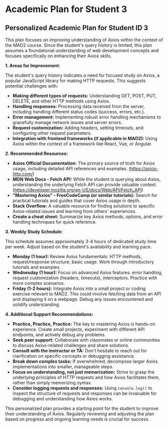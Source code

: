 # Academic Plan for Student 3

## Personalized Academic Plan for Student ID 3

This plan focuses on improving understanding of Axios within the context of the MAD2 course.  Since the student's query history is limited, this plan assumes a foundational understanding of web development concepts and focuses specifically on enhancing their Axios skills.

**1. Areas for Improvement:**

The student's query history indicates a need for focused study on Axios, a popular JavaScript library for making HTTP requests.  This suggests potential challenges with:

* **Making different types of requests:**  Understanding GET, POST, PUT, DELETE, and other HTTP methods using Axios.
* **Handling responses:** Processing data received from the server, including handling different status codes (success, errors, etc.).
* **Error management:** Implementing robust error handling mechanisms to gracefully manage network issues and server errors.
* **Request customization:**  Adding headers, setting timeouts, and configuring other request parameters.
* **Integration with frontend frameworks (if applicable in MAD2):** Using Axios within the context of a framework like React, Vue, or Angular.


**2. Recommended Resources:**

* **Axios Official Documentation:** The primary source of truth for Axios usage, including detailed API references and examples. (https://axios-http.com/)
* **MDN Web Docs - Fetch API:** While the student is querying about Axios, understanding the underlying Fetch API can provide valuable context. (https://developer.mozilla.org/en-US/docs/Web/API/Fetch_API)
* **"Mastering Axios" - FreeCodeCamp (or similar tutorials):** Search for practical tutorials and guides that cover Axios usage in depth.
* **Stack Overflow:** A valuable resource for finding solutions to specific Axios-related issues and learning from others' experiences.
* **Create a cheat sheet:** Summarize key Axios methods, options, and error handling techniques for quick reference.


**3. Weekly Study Schedule:**

This schedule assumes approximately 3-4 hours of dedicated study time per week. Adjust based on the student's availability and learning pace.

* **Monday (1 hour):** Review Axios fundamentals: HTTP methods, request/response structure, basic usage.  Work through introductory tutorials and examples.
* **Wednesday (1 hour):** Focus on advanced Axios features: error handling, request customization (headers, timeouts), interceptors.  Practice with more complex scenarios.
* **Friday (1-2 hours):**  Integrate Axios into a small project or coding exercise relevant to MAD2.  This could involve fetching data from an API and displaying it on a webpage.  Debug any issues encountered and solidify understanding.


**4. Additional Support Recommendations:**

* **Practice, Practice, Practice:** The key to mastering Axios is hands-on experience.  Create small projects, experiment with different API endpoints, and actively debug any problems.
* **Seek peer support:** Collaborate with classmates or online communities to discuss Axios-related challenges and share solutions.
* **Consult with the instructor or TA:** Don't hesitate to reach out for clarification on specific concepts or debugging assistance.
* **Break down complex tasks:** If overwhelmed, decompose larger Axios implementations into smaller, manageable steps.
* **Focus on understanding, not just memorization:**  Strive to grasp the underlying principles of HTTP requests and how Axios facilitates them, rather than simply memorizing syntax.
* **Consider logging requests and responses:**  Using `console.log()` to inspect the structure of requests and responses can be invaluable for debugging and understanding how Axios works.



This personalized plan provides a starting point for the student to improve their understanding of Axios.  Regularly reviewing and adjusting the plan based on progress and ongoing learning needs is crucial for success.